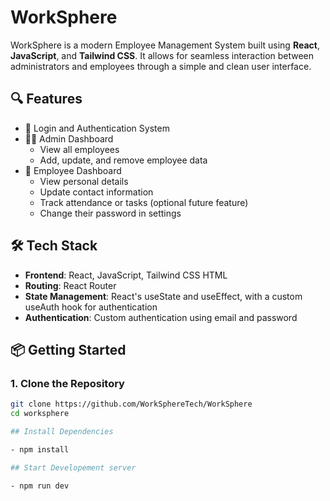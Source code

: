 # WorkSphere

WorkSphere is a modern Employee Management System built using **React**, **JavaScript**, and **Tailwind CSS**. It allows for seamless interaction between administrators and employees through a simple and clean user interface.

## 🔍 Features

- 🔐 Login and Authentication System
- 👨‍💼 Admin Dashboard
  - View all employees
  - Add, update, and remove employee data
- 👷 Employee Dashboard
  - View personal details
  - Update contact information
  - Track attendance or tasks (optional future feature)
  - Change their password in settings

## 🛠️ Tech Stack

- **Frontend**: React, JavaScript, Tailwind CSS HTML
- **Routing**: React Router
- **State Management**: React's useState and useEffect, with a custom useAuth hook for authentication
- **Authentication**: Custom authentication using email and password

## 📦 Getting Started

### 1. Clone the Repository

```bash
git clone https://github.com/WorkSphereTech/WorkSphere
cd worksphere

## Install Dependencies

- npm install

## Start Developement server

- npm run dev
